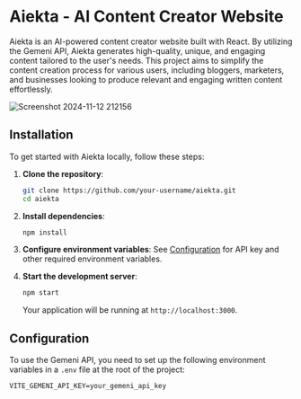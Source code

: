 # Aiekta - AI Content Creator Website

Aiekta is an AI-powered content creator website built with React. By utilizing the Gemeni API, Aiekta generates high-quality, unique, and engaging content tailored to the user's needs. This project aims to simplify the content creation process for various users, including bloggers, marketers, and businesses looking to produce relevant and engaging written content effortlessly.

![Screenshot 2024-11-12 212156](https://github.com/user-attachments/assets/4382aa93-f1d5-4daa-a9c0-b72431cde574)

## Installation

To get started with Aiekta locally, follow these steps:

1. **Clone the repository**:
   ```bash
   git clone https://github.com/your-username/aiekta.git
   cd aiekta
   ```

2. **Install dependencies**:
   ```bash
   npm install
   ```

3. **Configure environment variables**:
   See [Configuration](#configuration) for API key and other required environment variables.

4. **Start the development server**:
   ```bash
   npm start
   ```

   Your application will be running at `http://localhost:3000`.

## Configuration

To use the Gemeni API, you need to set up the following environment variables in a `.env` file at the root of the project:

```env
VITE_GEMENI_API_KEY=your_gemeni_api_key
```

